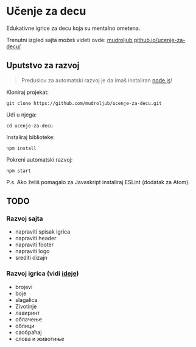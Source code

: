 # Učenje za decu

Edukativne igrice za decu koja su mentalno ometena.

Trenutni izgled sajta možeš videti ovde:
[mudroljub.github.io/ucenje-za-decu/](https://mudroljub.github.io/ucenje-za-decu/)

## Uputstvo za razvoj

> Preduslov za automatski razvoj je da imaš instaliran [node.js](https://nodejs.org)!

Kloniraj projekat:
```
git clone https://github.com/mudroljub/ucenje-za-decu.git
```
Uđi u njega:
```
cd ucenje-za-decu
```

Instaliraj biblioteke:
```
npm install
```

Pokreni automatski razvoj:
```
npm start
```

P.s. Ako želiš pomagalo za Javaskript instaliraj ESLint (dodatak za Atom).

## TODO

### Razvoj sajta

* napraviti spisak igrica
* napraviti header
* napraviti footer
* napraviti logo
* srediti dizajn

### Razvoj igrica (vidi [ideje](IDEJE.md))

* brojevi
* boje
* slagalica
* Zivotinje
* лавиринт
* облачење
* облици
* саобраћај
* слова и животиње
